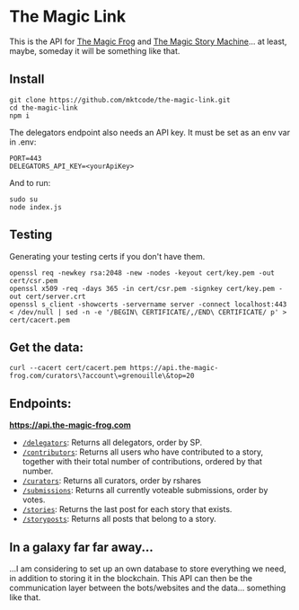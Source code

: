 # The Magic Link

This is the API for [The Magic Frog](https://github.com/mktcode/the-magic-frog) and [The Magic Story Machine](https://github.com/mktcode/the-magic-story-machine)... at least, maybe, someday it will be something like that.

## Install

```
git clone https://github.com/mktcode/the-magic-link.git
cd the-magic-link
npm i
```

The delegators endpoint also needs an API key. It must be set as an env var in .env:

```
PORT=443
DELEGATORS_API_KEY=<yourApiKey>
```

And to run:

```
sudo su
node index.js
```

## Testing 

Generating your testing certs if you don't have them.

```
openssl req -newkey rsa:2048 -new -nodes -keyout cert/key.pem -out cert/csr.pem
openssl x509 -req -days 365 -in cert/csr.pem -signkey cert/key.pem -out cert/server.crt
openssl s_client -showcerts -servername server -connect localhost:443 < /dev/null | sed -n -e '/BEGIN\ CERTIFICATE/,/END\ CERTIFICATE/ p' > cert/cacert.pem
```

## Get the data:

```
curl --cacert cert/cacert.pem https://api.the-magic-frog.com/curators\?account\=grenouille\&top=20
```


## Endpoints:

**https://api.the-magic-frog.com**
- [`/delegators`](https://github.com/mktcode/the-magic-link/blob/master/index.js#L22): Returns all delegators, order by SP.
- [`/contributors`](https://github.com/mktcode/the-magic-link/blob/master/index.js#L46): Returns all users who have contributed to a story, together with their total number of contributions, ordered by that number.
- [`/curators`](https://github.com/mktcode/the-magic-link/blob/master/index.js): Returns all curators, order by rshares
- [`/submissions`](https://github.com/mktcode/the-magic-link/blob/master/index.js#L80): Returns all currently voteable submissions, order by votes.
- [`/stories`](https://github.com/mktcode/the-magic-link/blob/master/index.js#L64): Returns the last post for each story that exists.
- [`/storyposts`](https://github.com/mktcode/the-magic-link/blob/master/index.js#L96): Returns all posts that belong to a story.

## In a galaxy far far away...

...I am considering to set up an own database to store everything we need, in addition to storing it in the blockchain.
This API can then be the communication layer between the bots/websites and the data... something like that.
